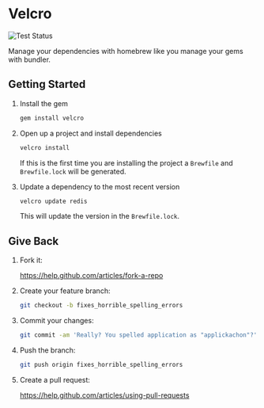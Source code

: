 # Velcro

![Test Status](https://secure.travis-ci.org/vanstee/velcro.png?branch=master)

Manage your dependencies with homebrew like you manage your gems with
bundler.

## Getting Started

1. Install the gem

   ```bash
   gem install velcro
   ```

2. Open up a project and install dependencies

   ```bash
   velcro install
   ```

   If this is the first time you are installing the project a `Brewfile`
   and `Brewfile.lock` will be generated.

3. Update a dependency to the most recent version

   ```bash
   velcro update redis
   ```

   This will update the version in the `Brewfile.lock`.

## Give Back

1. Fork it:

   https://help.github.com/articles/fork-a-repo

2. Create your feature branch:

   ```bash
   git checkout -b fixes_horrible_spelling_errors
   ```

3. Commit your changes:

   ```bash
   git commit -am 'Really? You spelled application as "applickachon"?'
   ```

4. Push the branch:

   ```bash
   git push origin fixes_horrible_spelling_errors
   ```

5. Create a pull request:

   https://help.github.com/articles/using-pull-requests
